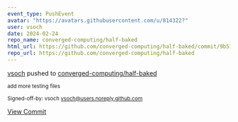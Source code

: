 ```yaml
---
event_type: PushEvent
avatar: "https://avatars.githubusercontent.com/u/814322?"
user: vsoch
date: 2024-02-24
repo_name: converged-computing/half-baked
html_url: https://github.com/converged-computing/half-baked/commit/9b51ce965535cd15addb256d8fd9f57971ef322f
repo_url: https://github.com/converged-computing/half-baked
---
```


<a href='https://github.com/vsoch' target='_blank'>vsoch</a> pushed to <a href='https://github.com/converged-computing/half-baked' target='_blank'>converged-computing/half-baked</a>

<small>add more testing files

Signed-off-by: vsoch <vsoch@users.noreply.github.com></small>

<a href='https://github.com/converged-computing/half-baked/commit/9b51ce965535cd15addb256d8fd9f57971ef322f' target='_blank'>View Commit</a>